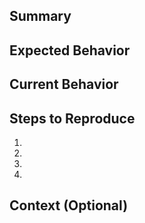 <!--- Please provide a title for the issue -->

## Summary
<!--- Provide a general summary of the issue -->

## Expected Behavior
<!--- What is it supposed to do -->

## Current Behavior
<!--- What is it actually doing -->

## Steps to Reproduce
<!--- Provide steps detailing how to reproduce the bug -->
1.
2.
3.
4.

## Context (Optional)
<!--- Any other reasons that could be affecting this (hardware, software, etc.) -->


